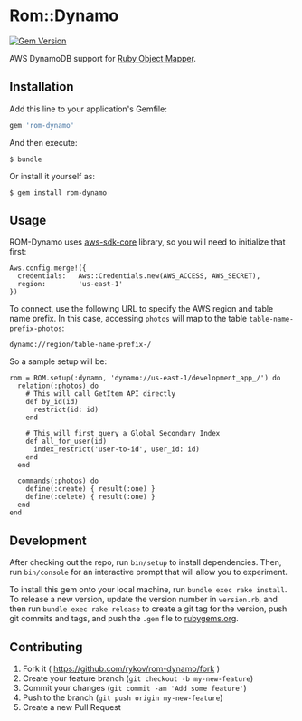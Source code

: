 [gem]: https://rubygems.org/gems/rom-dynamo
[aws]: https://github.com/aws/aws-sdk-core-ruby

# Rom::Dynamo

[![Gem Version](https://badge.fury.io/rb/rom-dynamo.svg)][gem]

AWS DynamoDB support for [Ruby Object Mapper](https://github.com/rom-rb/rom).

## Installation

Add this line to your application's Gemfile:

```ruby
gem 'rom-dynamo'
```

And then execute:

    $ bundle

Or install it yourself as:

    $ gem install rom-dynamo

## Usage

ROM-Dynamo uses [aws-sdk-core][aws] library, so you will need to initialize that first:

    Aws.config.merge!({
      credentials:   Aws::Credentials.new(AWS_ACCESS, AWS_SECRET),
      region:        'us-east-1'
    })

To connect, use the following URL to specify the AWS region and table name prefix.  In this case, accessing `photos` will map to the table `table-name-prefix-photos`:

    dynamo://region/table-name-prefix-/

So a sample setup will be:

    rom = ROM.setup(:dynamo, 'dynamo://us-east-1/development_app_/') do
      relation(:photos) do
        # This will call GetItem API directly
        def by_id(id)
          restrict(id: id)
        end

        # This will first query a Global Secondary Index
        def all_for_user(id)
          index_restrict('user-to-id', user_id: id)
        end
      end

      commands(:photos) do
        define(:create) { result(:one) }
        define(:delete) { result(:one) }
      end
    end

## Development

After checking out the repo, run `bin/setup` to install dependencies. Then, run `bin/console` for an interactive prompt that will allow you to experiment.

To install this gem onto your local machine, run `bundle exec rake install`. To release a new version, update the version number in `version.rb`, and then run `bundle exec rake release` to create a git tag for the version, push git commits and tags, and push the `.gem` file to [rubygems.org](https://rubygems.org).

## Contributing

1. Fork it ( https://github.com/rykov/rom-dynamo/fork )
2. Create your feature branch (`git checkout -b my-new-feature`)
3. Commit your changes (`git commit -am 'Add some feature'`)
4. Push to the branch (`git push origin my-new-feature`)
5. Create a new Pull Request

